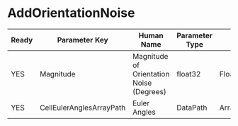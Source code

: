# AddOrientationNoise

| Ready | Parameter Key | Human Name | Parameter Type | Parameter Class |
|-------|---------------|------------|-----------------|----------------|
| YES | Magnitude | Magnitude of Orientation Noise (Degrees) | float32 | Float32Parameter |
| YES | CellEulerAnglesArrayPath | Euler Angles | DataPath | ArraySelectionParameter |
